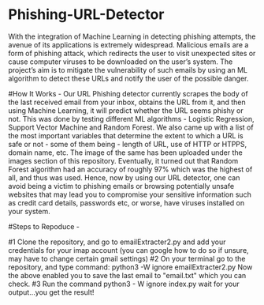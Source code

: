 # Phishing-URL-Detector
With the integration of Machine Learning in detecting phishing attempts, the avenue of its applications is extremely widespread. Malicious emails are a form of phishing attack, which redirects the user to visit unexpected sites or cause computer viruses to be downloaded on the user’s system. The project’s aim is to mitigate the vulnerability of such emails by using an ML algorithm to detect these URLs and notify the user of the possible danger. 

#How It Works -
Our URL Phishing detector currently scrapes the body of the last received email from your inbox, obtains the URL from it, and then using Machine Learning, it will predict whether the URL seems phishy or not. This was done by testing different ML algorithms - Logistic Regression, Support Vector Machine and Random Forest. We also came up with a list of the most important variables that determine the extent to which a URL is safe or not - some of them being - length of URL, use of HTTP or HTPPS, domain name, etc. The image of the same has been uploaded under the images section of this repository. Eventually, it turned out that Random Forest algorithm had an accuracy of roughly 97% which was the highest of all, and thus was used. Hence, now by using our URL detector, one can avoid being a victim to phishing emails or browsing potentially unsafe websites that may lead you to compromise your sensitive information such as credit card details, passwords etc, or worse, have viruses installed on your system.

#Steps to Repoduce -

#1 Clone the repository, and go to emailExtracter2.py and add your credentials for your imap account (you can google how to do so if unsure, may have to change certain gmail settings)
#2 On your terminal go to the repository, and type command: python3 -W ignore emailExtracter2.py
Now the above enabled you to save the last email to "email.txt" which you can check.
#3 Run the command python3 - W ignore index.py
wait for your output...you get the result!

